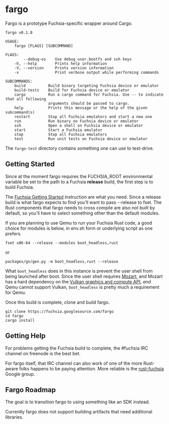 # fargo

Fargo is a prototype Fuchsia-specific wrapper around Cargo.

    fargo v0.1.0

    USAGE:
        fargo [FLAGS] [SUBCOMMAND]

    FLAGS:
            --debug-os    Use debug user.bootfs and ssh keys
        -h, --help        Prints help information
        -V, --version     Prints version information
        -v                Print verbose output while performing commands

    SUBCOMMANDS:
        build          Build binary targeting Fuchsia device or emulator
        build-tests    Build for Fuchsia device or emulator
        cargo          Run a cargo command for Fuchsia. Use -- to indicate that all following
                       arguments should be passed to cargo.
        help           Prints this message or the help of the given subcommand(s)
        restart        Stop all Fuchsia emulators and start a new one
        run            Run binary on Fuchsia device or emulator
        ssh            Open a shell on Fuchsia device or emulator
        start          Start a Fuchsia emulator
        stop           Stop all Fuchsia emulators
        test           Run unit tests on Fuchsia device or emulator

The `fargo-test` directory contains something one can use to test-drive.

## Getting Started

Since at the moment fargo requires the FUCHSIA\_ROOT environmental variable be set to the path to a Fuchsia **release** build, the first step is to build Fuchsia.

The [Fuchsia Getting Started](https://fuchsia.googlesource.com/docs/+/HEAD/getting_started.md) instruction are what you need. Since a release build is what fargo expects to find you'll want to pass --release to fset. The Rust components that fargo needs to cross compile are also not built by default, so you'll have to select something other than the default modules.

If you are planning to use Qemu to run your Fuchsia Rust code, a good choice for modules is below, in env.sh form or underlying script as one prefers.

    fset x86-64 --release --modules boot_headless,rust

or

    packages/gn/gen.py -m boot_headless,rust --release

What `boot_headless` does in this instance is prevent the user shell from being launched after boot. Since the user shell requires [Mozart](https://fuchsia.googlesource.com/mozart), and Mozart has a hard dependency on the [Vulkan graphics and compute API](https://www.khronos.org/vulkan), *and* Qemu cannot support Vulkan, `boot_headless` is pretty much a requirement for Qemu.

Once this build is complete, clone and build fargo.

    git clone https://fuchsia.googlesource.com/fargo
    cd fargo
    cargo install

## Getting Help

For problems getting the Fuchsia build to complete, the #fuchsia IRC channel on freenode is the best bet.

For fargo itself, that IRC channel can also work of one of the more Rust-aware folks happens to be paying attention. More reliable is the [rust-fuchsia](https://groups.google.com/a/fuchsia.com/forum/#!aboutgroup/rust-fuchsia) Google group.

## Fargo Roadmap

The goal is to transition fargo to using something like an SDK instead.

Currently fargo does not support building artifacts that need additional libraries.
